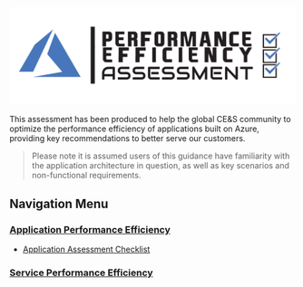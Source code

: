 [![Performance Efficiency Assessment](/templates/media/performanceefficiency-icon.png "Performance Efficiency Assessment")](#)

This assessment has been produced to help the global CE&S community to optimize the performance efficiency of applications built on Azure, providing key recommendations to better serve our customers.

> Please note it is assumed users of this guidance have familiarity with the application architecture in question, as well as key scenarios and non-functional requirements.

## Navigation Menu

### [Application Performance Efficiency](./application.md) 
- [Application Assessment Checklist](./application.md#Application-Assessment-Checklist)


### [Service Performance Efficiency](./service.md)
